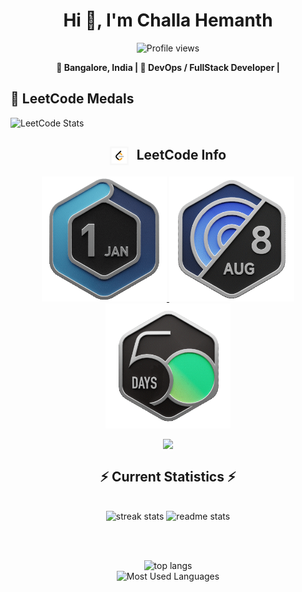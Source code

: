 <!-- Profile README for Challa Hemanth -->

<h1 align="center">Hi 👋, I'm Challa Hemanth</h1>
<p align="center">
  <img src="https://komarev.com/ghpvc/?username=ChallaHemanth&label=Profile%20views&color=0e75b6&style=flat" alt="Profile views" />
</p>

<p align="center">
  <strong>🏡 Bangalore, India | 💼 DevOps / FullStack Developer | </strong>
</p>



## 🏅 LeetCode Medals
![LeetCode Stats](https://img.shields.io/badge/dynamic/json?color=orange&label=LeetCode%20Solved&query=%24.totalSolved&url=https%3A%2F%2Fleetcode-stats-api.herokuapp.com%2FChallahemanth)



<!-- LeetCode Info Section -->
<div align="center">
  <h2>
    <img src="leetcode logo.webp" alt="LeetCode Logo" height="30" style="vertical-align: middle; margin-right: 8px;" />
    LeetCode Info
  </h2>

  <!-- Badges Section -->
  <p align="center">
    <a href="https://leetcode.com/u/Challahemanth/" target="_blank">
      <img src="badge.gif" alt="badge.gif" height="200" width="200" />
    </a>
    <a href="https://leetcode.com/u/Challahemanth/" target="_blank">
      <img src="aug.gif" alt="aug.gif" height="200" width="200" />
    </a>
    <a href="https://leetcode.com/u/Challahemanth/" target="_blank">
      <img src="half.gif" alt="half.gif" height="200" width="200" />
    </a>
  </p>

  <!-- Leetcode Heatmap -->
  <img align="top" src="https://leetcard.jacoblin.cool/Challahemanth?theme=dark&font=Nunito&ext=heatmap" />

  <!-- GitHub Stats -->
  <h2>⚡ Current Statistics ⚡</h2>
  <br/>

  <img width="390" src="https://streak-stats.demolab.com/?user=challaHemant&count_private=true&theme=react&border_radius=10" alt="streak stats" />
  <img width="390" src="https://github-readme-stats.vercel.app/api?username=challaHemant&show_icons=true&theme=react&rank_icon=github&border_radius=10" alt="readme stats" />

  <br/><br/>

  <img width="325" src="https://github-readme-stats.vercel.app/api/top-langs/?username=challaHemant&hide=HTML&langs_count=8&layout=compact&theme=react&border_radius=10&size_weight=0.5&count_weight=0.5&exclude_repo=github-readme-stats" alt="top langs" />

  <br/>
  <img src="Screenshot 2025-07-03 at 3.41.43 PM.png" alt="Most Used Languages" width="500" />
</div>

